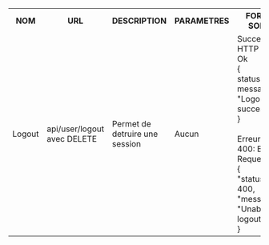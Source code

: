 <table>
    <tr>
        <th>NOM</th>
        <th>URL</th>
        <th>DESCRIPTION</th>
        <th>PARAMETRES</th>
        <th>FORMAT SORTIE</th>
        <th>EXEMPLE SORTIE</th>
        <th>ERREURS POSSIBLES</th>
        <th>AVANCEMENT</th>
        <th>CLASSES / FICHIERS .js</th>
        <th>INFOS SUPPLEMENTAIRES</th>
    </tr>
    <tr>        
        <td>Logout</td>
        <td>api/user/logout avec DELETE</td>
        <td>Permet de detruire une session</td>
        <td>Aucun</td>
        <td>
            Succes: HTTP 200: Ok<br>
            {<br>
            status: 200,<br>
            message: "Logout successfully"<br>
            }<br><br>
            Erreur: HTTP 400: Bad Request<br>
            {<br>
                "status": 400,<br>
                "message": "Unable to logout"<br>
            }<br>
        </td>
        <td>
            Succes: HTTP 200: Ok<br>
            {<br>
            status: 200,<br>
            message: "Logout successfully"<br>
            }<br><br>
            Erreur: HTTP 400: Bad Request<br>
            {<br>
                "status": 400,<br>
                "message": "Unable to logout"<br>
            }<br>
        </td>
        <td>
            Erreur lors de la destruction de session -> 400
        </td>
        <td>Fini</td>
        <td>
            apiUser.js (in src/api/),<br>
            users.js (in src/entities/),<br>
            testLogin.js (in tests/)
        </td>
        <td>...</td>
    </tr>
</table>